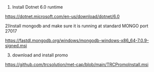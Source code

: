 1) Install Dotnet 6.0 runtime

  https://dotnet.microsoft.com/en-us/download/dotnet/6.0
  
2)Install mongodb and make sure it is running at standard MONGO port 27017

  https://fastdl.mongodb.org/windows/mongodb-windows-x86_64-7.0.9-signed.msi
  
3) download and install promo
   
  https://github.com/trcsolution/met-cap/blob/main/TRCPromoInstall.msi
